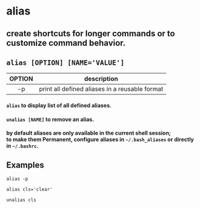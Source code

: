 # alias

create shortcuts for longer commands or to customize command behavior.
---

` alias [OPTION] [NAME='VALUE'] `
---

| **OPTION** | description |
|:---:|:---:|
| -p | print all defined aliases in a reusable format |

#### ` alias ` to display list of all defined aliases.

#### ` unalias [NAME] ` to remove an alias.

#### by default aliases are only available in the current shell session; <br> to make them Permanent, configure aliases in ` ~/.bash_aliases ` or directly in ` ~/.bashrc `.

## Examples
` alias -p `

` alias cls='clear' `

` unalias cls `
